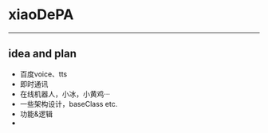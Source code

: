 # xiaoDePA

------
## idea and plan
* 百度voice、tts
* 即时通讯
* 在线机器人，小冰，小黄鸡···
* 一些架构设计，baseClass etc.
* 功能&逻辑
* 
